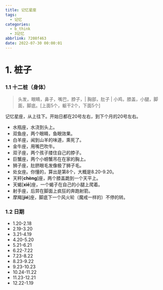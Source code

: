 ```yaml
---
title: 记忆星座
tags:
  - 记忆
categories:
  - b_think
  - 3记忆
abbrlink: 7208f463
date: 2022-07-30 00:00:01
---
```


# 1. 桩子

### 1.1 十二桩（身体）

<!-- more -->

> 头发，眼睛，鼻子，嘴巴，脖子，|  胸部，肚子 |  小鸡，膝盖，小腿，脚面，脚底。[上面5个，躯干2个，下面5个]

记忆星座，从上往下。开始日都在20号左右，到下个月的20号左右。

+ 水瓶座，水浇到头上。
+ 双鱼座，两个眼睛，鱼眼效果。
+ 白羊座，闻到山羊的味道，熏死了。
+ 金牛座，用嘴巴吹牛。
+ 双子座，两个孩子搂住自己的脖子。
+ 巨蟹座，两个小螃蟹吊在在家的胸上。
+ 狮子座，肚脐眼毛发像极了狮子毛。
+ 处女座。你懂的，算出是第8个，大概是8.20-9.20。
+ 天秤[**chèng**]座，两个膝盖跪到一个天平上。
+ 天蝎[**xiē**]座，一个蝎子在自己的小腿上爬着。
+ 射手座，后羿在脚面上疯狂的奔跑射箭。
+ 摩羯[**jié**]座，脚底下一个风火轮（魔戒一样的）不停的转。



### 1.2 日期

+ 1.20-2.18
+ 2.19-3.20
+ 3.21-4.19
+ 4.20-5.20
+ 5.21-6.21
+ 6.22-7.22
+ 7.23-8.22
+ 8.23-9.22
+ 9.23-10.23
+ 10.24-11.22
+ 11.23-12.21
+ 12.22-1.19

